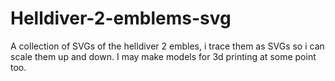# Helldiver-2-emblems-svg
A collection of SVGs of the helldiver 2 embles, i trace them as SVGs so i can scale them up and down. I may make models for 3d printing at some point too.
